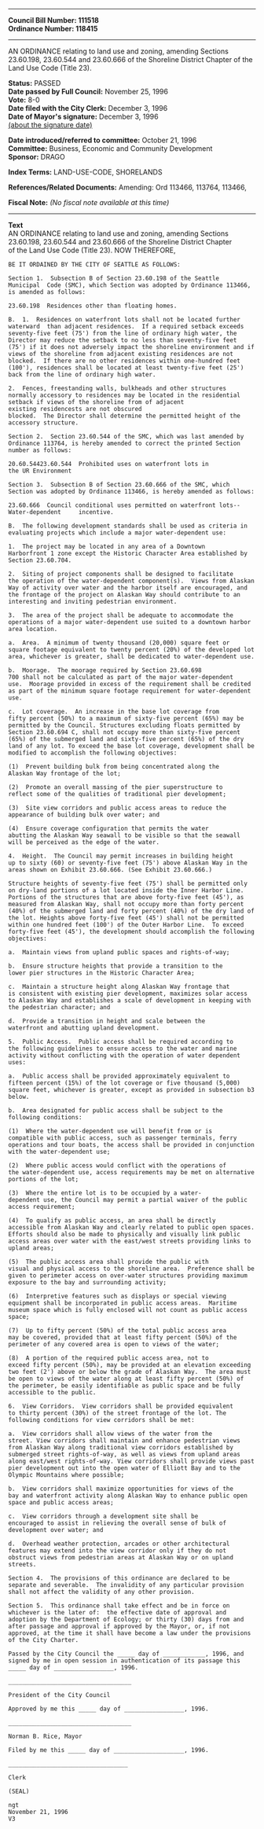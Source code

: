 * * * * *  
  
**Council Bill Number: [](#h0)[](#h2)111518**   
**Ordinance Number: 118415**  
  
* * * * *  
  
AN ORDINANCE relating to land use and zoning, amending Sections 23.60.198, 23.60.544 and 23.60.666 of the Shoreline District Chapter of the Land Use Code (Title 23).  
  
**Status:** PASSED   
**Date passed by Full Council:** November 25, 1996   
**Vote:** 8-0   
**Date filed with the City Clerk:** December 3, 1996   
**Date of Mayor's signature:** December 3, 1996   
[(about the signature date)](/~public/approvaldate.htm)   
  
  
**Date introduced/referred to committee:** October 21, 1996   
**Committee:** Business, Economic and Community Development   
**Sponsor:** DRAGO   
  
**Index Terms:** LAND-USE-CODE, SHORELANDS  
  
**References/Related Documents:** Amending: Ord 113466, 113764, 113466,  
  
**Fiscal Note:** *(No fiscal note available at this time)*  
  
* * * * *  
  
**Text**  
    AN ORDINANCE relating to land use and zoning, amending Sections  
    23.60.198, 23.60.544 and 23.60.666 of the Shoreline District Chapter  
    of the Land Use Code (Title 23).  NOW THEREFORE,  
  
    BE IT ORDAINED BY THE CITY OF SEATTLE AS FOLLOWS:  
  
    Section 1.  Subsection B of Section 23.60.198 of the Seattle  
    Municipal  Code (SMC), which Section was adopted by Ordinance 113466,  
    is amended as follows:  
  
    23.60.198  Residences other than floating homes.  
  
    B.  1.  Residences on waterfront lots shall not be located further  
    waterward  than adjacent residences.  If a required setback exceeds  
    seventy-five feet (75') from the line of ordinary high water, the  
    Director may reduce the setback to no less than seventy-five feet  
    (75') if it does not adversely impact the shoreline environment and if  
    views of the shoreline from adjacent existing residences are not  
    blocked.  If there are no other residences within one-hundred feet  
    (100'), residences shall be located at least twenty-five feet (25')  
    back from the line of ordinary high water.  
  
    2.  Fences, freestanding walls, bulkheads and other structures  
    normally accessory to residences may be located in the residential  
    setback if views of the shoreline from of adjacent  
    existing residencests are not obscured   
    blocked.  The Director shall determine the permitted height of the  
    accessory structure.  
  
    Section 2.  Section 23.60.544 of the SMC, which was last amended by  
    Ordinance 113764, is hereby amended to correct the printed Section  
    number as follows:  
  
    20.60.54423.60.544  Prohibited uses on waterfront lots in  
    the UR Environment  
  
    Section 3.  Subsection B of Section 23.60.666 of the SMC, which  
    Section was adopted by Ordinance 113466, is hereby amended as follows:  
  
    23.60.666  Council conditional uses permitted on waterfront lots--  
    Water-dependent     incentive.  
  
    B.  The following development standards shall be used as criteria in  
    evaluating projects which include a major water-dependent use:  
  
    1.  The project may be located in any area of a Downtown  
    Harborfront 1 zone except the Historic Character Area established by  
    Section 23.60.704.  
  
    2.  Siting of project components shall be designed to facilitate  
    the operation of the water-dependent component(s).  Views from Alaskan  
    Way of activity over water and the harbor itself are encouraged, and  
    the frontage of the project on Alaskan Way should contribute to an  
    interesting and inviting pedestrian environment.  
  
    3.  The area of the project shall be adequate to accommodate the  
    operations of a major water-dependent use suited to a downtown harbor  
    area location.  
  
    a.  Area.  A minimum of twenty thousand (20,000) square feet or  
    square footage equivalent to twenty percent (20%) of the developed lot  
    area, whichever is greater, shall be dedicated to water-dependent use.  
  
    b.  Moorage.  The moorage required by Section 23.60.698  
    700 shall not be calculated as part of the major water-dependent  
    use.  Moorage provided in excess of the requirement shall be credited  
    as part of the minimum square footage requirement for water-dependent  
    use.  
  
    c.  Lot coverage.  An increase in the base lot coverage from  
    fifty percent (50%) to a maximum of sixty-five percent (65%) may be  
    permitted by the Council. Structures excluding floats permitted by  
    Section 23.60.694 C, shall not occupy more than sixty-five percent  
    (65%) of the submerged land and sixty-five percent (65%) of the dry  
    land of any lot. To exceed the base lot coverage, development shall be  
    modified to accomplish the following objectives:  
  
    (1)  Prevent building bulk from being concentrated along the  
    Alaskan Way frontage of the lot;  
  
    (2)  Promote an overall massing of the pier superstructure to  
    reflect some of the qualities of traditional pier development;  
  
    (3)  Site view corridors and public access areas to reduce the  
    appearance of building bulk over water; and  
  
    (4)  Ensure coverage configuration that permits the water  
    abutting the Alaskan Way seawall to be visible so that the seawall  
    will be perceived as the edge of the water.  
  
    4.  Height.  The Council may permit increases in building height  
    up to sixty (60) or seventy-five feet (75') above Alaskan Way in the  
    areas shown on Exhibit 23.60.666. (See Exhibit 23.60.666.)  
  
    Structure heights of seventy-five feet (75') shall be permitted only  
    on dry-land portions of a lot located inside the Inner Harbor Line.  
    Portions of the structures that are above forty-five feet (45'), as  
    measured from Alaskan Way, shall not occupy more than forty percent  
    (40%) of the submerged land and forty percent (40%) of the dry land of  
    the lot. Heights above forty-five feet (45') shall not be permitted  
    within one hundred feet (100') of the Outer Harbor Line.  To exceed  
    forty-five feet (45'), the development should accomplish the following  
    objectives:  
  
    a.  Maintain views from upland public spaces and rights-of-way;  
  
    b.  Ensure structure heights that provide a transition to the  
    lower pier structures in the Historic Character Area;  
  
    c.  Maintain a structure height along Alaskan Way frontage that  
    is consistent with existing pier development, maximizes solar access  
    to Alaskan Way and establishes a scale of development in keeping with  
    the pedestrian character; and  
  
    d.  Provide a transition in height and scale between the  
    waterfront and abutting upland development.  
  
    5.  Public Access.  Public access shall be required according to  
    the following guidelines to ensure access to the water and marine  
    activity without conflicting with the operation of water dependent  
    uses:  
  
    a.  Public access shall be provided approximately equivalent to  
    fifteen percent (15%) of the lot coverage or five thousand (5,000)  
    square feet, whichever is greater, except as provided in subsection b3  
    below.  
  
    b.  Area designated for public access shall be subject to the  
    following conditions:  
  
    (1)  Where the water-dependent use will benefit from or is  
    compatible with public access, such as passenger terminals, ferry  
    operations and tour boats, the access shall be provided in conjunction  
    with the water-dependent use;  
  
    (2)  Where public access would conflict with the operations of  
    the water-dependent use, access requirements may be met on alternative  
    portions of the lot;  
  
    (3)  Where the entire lot is to be occupied by a water-  
    dependent use, the Council may permit a partial waiver of the public  
    access requirement;  
  
    (4)  To qualify as public access, an area shall be directly  
    accessible from Alaskan Way and clearly related to public open spaces.  
    Efforts should also be made to physically and visually link public  
    access areas over water with the east/west streets providing links to  
    upland areas;  
  
    (5)  The public access area shall provide the public with  
    visual and physical access to the shoreline area.  Preference shall be  
    given to perimeter access on over-water structures providing maximum  
    exposure to the bay and surrounding activity;  
  
    (6)  Interpretive features such as displays or special viewing  
    equipment shall be incorporated in public access areas.  Maritime  
    museum space which is fully enclosed will not count as public access  
    space;  
  
    (7)  Up to fifty percent (50%) of the total public access area  
    may be covered, provided that at least fifty percent (50%) of the  
    perimeter of any covered area is open to views of the water;  
  
    (8)  A portion of the required public access area, not to  
    exceed fifty percent (50%), may be provided at an elevation exceeding  
    two feet (2') above or below the grade of Alaskan Way.  The area must  
    be open to views of the water along at least fifty percent (50%) of  
    the perimeter, be easily identifiable as public space and be fully  
    accessible to the public.  
  
    6.  View Corridors.  View corridors shall be provided equivalent  
    to thirty percent (30%) of the street frontage of the lot. The  
    following conditions for view corridors shall be met:  
  
    a.  View corridors shall allow views of the water from the  
    street. View corridors shall maintain and enhance pedestrian views  
    from Alaskan Way along traditional view corridors established by  
    submerged street rights-of-way, as well as views from upland areas  
    along east/west rights-of-way. View corridors shall provide views past  
    pier development out into the open water of Elliott Bay and to the  
    Olympic Mountains where possible;  
  
    b.  View corridors shall maximize opportunities for views of the  
    bay and waterfront activity along Alaskan Way to enhance public open  
    space and public access areas;  
  
    c.  View corridors through a development site shall be  
    encouraged to assist in relieving the overall sense of bulk of  
    development over water; and  
  
    d.  Overhead weather protection, arcades or other architectural  
    features may extend into the view corridor only if they do not  
    obstruct views from pedestrian areas at Alaskan Way or on upland  
    streets.  
  
    Section 4.  The provisions of this ordinance are declared to be  
    separate and severable.  The invalidity of any particular provision  
    shall not affect the validity of any other provision.  
  
    Section 5.  This ordinance shall take effect and be in force on  
    whichever is the later of:  the effective date of approval and  
    adoption by the Department of Ecology; or thirty (30) days from and  
    after passage and approval if approved by the Mayor, or, if not  
    approved, at the time it shall have become a law under the provisions  
    of the City Charter.  
  
    Passed by the City Council the _____ day of ____________, 1996, and  
    signed by me in open session in authentication of its passage this  
    _____ day of _________________, 1996.  
  
    ___________________________________  
  
    President of the City Council  
  
    Approved by me this _____ day of _________________, 1996.  
  
    ___________________________________  
  
    Norman B. Rice, Mayor  
  
    Filed by me this _____ day of ____________________, 1996.  
  
    __________________________________  
  
    Clerk  
  
    (SEAL)  
  
    ngt  
    November 21, 1996  
    V3  
